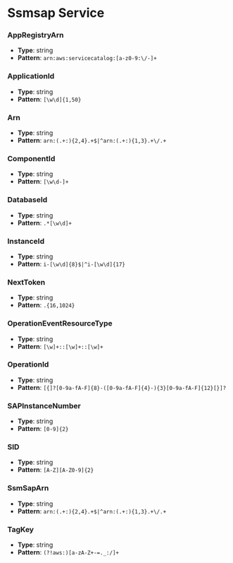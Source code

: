 # Ssmsap Service

### AppRegistryArn
- **Type**: string
- **Pattern**: `arn:aws:servicecatalog:[a-z0-9:\/-]+`

### ApplicationId
- **Type**: string
- **Pattern**: `[\w\d]{1,50}`

### Arn
- **Type**: string
- **Pattern**: `arn:(.+:){2,4}.+$|^arn:(.+:){1,3}.+\/.+`

### ComponentId
- **Type**: string
- **Pattern**: `[\w\d-]+`

### DatabaseId
- **Type**: string
- **Pattern**: `.*[\w\d]+`

### InstanceId
- **Type**: string
- **Pattern**: `i-[\w\d]{8}$|^i-[\w\d]{17}`

### NextToken
- **Type**: string
- **Pattern**: `.{16,1024}`

### OperationEventResourceType
- **Type**: string
- **Pattern**: `[\w]+::[\w]+::[\w]+`

### OperationId
- **Type**: string
- **Pattern**: `[{]?[0-9a-fA-F]{8}-([0-9a-fA-F]{4}-){3}[0-9a-fA-F]{12}[}]?`

### SAPInstanceNumber
- **Type**: string
- **Pattern**: `[0-9]{2}`

### SID
- **Type**: string
- **Pattern**: `[A-Z][A-Z0-9]{2}`

### SsmSapArn
- **Type**: string
- **Pattern**: `arn:(.+:){2,4}.+$|^arn:(.+:){1,3}.+\/.+`

### TagKey
- **Type**: string
- **Pattern**: `(?!aws:)[a-zA-Z+-=._:/]+`

